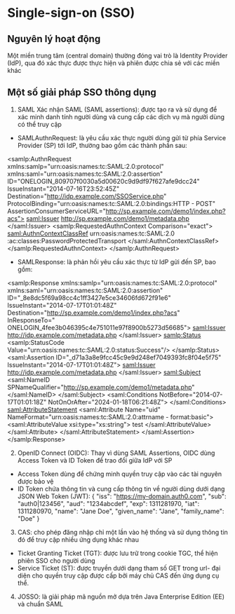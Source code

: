 # Single-sign-on (SSO)
## Nguyên lý hoạt động
Một miền trung tâm (central domain) thường đóng vai trò là Identity Provider (IdP), qua đó xác thực được thực hiện và phiên được chia sẻ với các miền khác
## Một số giải pháp SSO thông dụng
1. SAML
Xác nhận SAML (SAML assertions): được tạo ra và sử dụng để xác minh danh tính người dùng và cung cấp các dịch vụ mà người dùng có thể truy cập
- SAMLAuthnRequest: là yêu cầu xác thực người dùng gửi từ phía Service Provider (SP) tới IdP, thường bao gồm các thành phần sau:

 <samlp:AuthnRequest
     xmlns:samlp="urn:oasis:names:tc:SAML:2.0:protocol"
     xmlns:saml="urn:oasis:names:tc:SAML:2.0:assertion"
     ID="ONELOGIN_809707f0030a5d00620c9d9df97f627afe9dcc24"
     IssueInstant="2014-07-16T23:52:45Z"
     Destination="http://idp.example.com/SSOService.php"
     ProtocolBinding="urn:oasis:names:tc:SAML:2.0:bindings:HTTP - POST"
     AssertionConsumerServiceURL="http://sp.example.com/demo1/index.php?acs">
     <saml:Issuer>
         http://sp.example.com/demo1/metadata.php
     </saml:Issuer>
     <samlp:RequestedAuthnContext Comparison="exact">
         <saml:AuthnContextClassRef>
             urn:oasis:names:tc:SAML:2.0
     :ac:classes:PasswordProtectedTransport
         </saml:AuthnContextClassRef>
     </samlp:RequestedAuthnContext>
 </samlp:AuthnRequest>

- SAMLResponse: là phản hồi yêu cầu xác thực từ IdP gửi đến SP, bao gồm:

<samlp:Response
    xmlns:samlp="urn:oasis:names:tc:SAML:2.0:protocol"
    xmlns:saml="urn:oasis:names:tc:SAML:2.0:assertion"
    ID="_8e8dc5f69a98cc4c1ff3427e5ce34606fd672f91e6"
    IssueInstant="2014-07-17T01:01:48Z"
    Destination="http://sp.example.com/demo1/index.php?acs"
    InResponseTo="
  ONELOGIN_4fee3b046395c4e751011e97f8900b5273d56685">
    <saml:Issuer>
        http://idp.example.com/metadata.php
    </saml:Issuer>
    <samlp:Status>
        <samlp:StatusCode
            Value="urn:oasis:names:tc:SAML:2.0:status:Success"/>
    </samlp:Status>
    <saml:Assertion
        ID="_d71a3a8e9fcc45c9e9d248ef7049393fc8f04e5f75"
        IssueInstant="2014-07-17T01:01:48Z">
        <saml:Issuer>
            http://idp.example.com/metadata.php
        </saml:Issuer>
        <saml:Subject>
            <saml:NameID
                SPNameQualifier="http://sp.example.com/demo1/metadata.php"
            </saml:NameID>
        </saml:Subject>
        <saml:Conditions
            NotBefore="2014-07-17T01:01:18Z"
            NotOnOrAfter="2024-01-18T06:21:48Z">
        </saml:Conditions>
        <saml:AttributeStatement>
            <saml:Attribute Name="uid"
                NameFormat="urn:oasis:names:tc:SAML:2.0:attrname - format:basic">
                <saml:AttributeValue xsi:type="xs:string">
                    test
                </saml:AttributeValue>
            </saml:Attribute>
        </saml:AttributeStatement>
    </saml:Assertion>
</samlp:Response>

2. OpenID Connect (OIDC): Thay vì dùng SAML Assertions, OIDC dùng Access Token và ID Token để trao đổi giữa IdP với SP
- Access Token dùng để chứng minh quyền truy cập vào các tài nguyên được bảo vệ
- ID Token chứa thông tin và cung cấp thông tin về người dùng dưới dạng JSON Web Token (JWT):
{
 "iss": "https://my-domain.auth0.com",
 "sub": "auth0|123456",
 "aud": "1234abcdef",
 "exp": 1311281970,
 "iat": 1311280970,
 "name": "Jane Doe",
 "given_name": "Jane",
 "family_name": "Doe"
}
3. CAS: cho phép đăng nhập chỉ một lần vào hệ thống và sử dụng thông tin đó để truy cập nhiều ứng dụng khác nhau
  - Ticket Granting Ticket (TGT): được lưu trữ trong cookie TGC, thể hiện phiên SSO cho người dùng
  - Service Ticket (ST): được truyền dưới dạng tham số GET trong url- đại diện cho quyền truy cập được cấp bởi máy chủ CAS đến ứng dụng cụ thể.
4. JOSSO: là giải pháp mã nguồn mở dựa trên Java Enterprise Edition (EE) và chuẩn SAML
